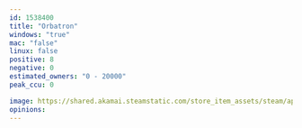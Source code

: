 ```yaml
---
id: 1538400
title: "Orbatron"
windows: "true"
mac: "false"
linux: false
positive: 8
negative: 0
estimated_owners: "0 - 20000"
peak_ccu: 0

image: https://shared.akamai.steamstatic.com/store_item_assets/steam/apps/1538400/header.jpg?t=1641238364
opinions:
---
```

